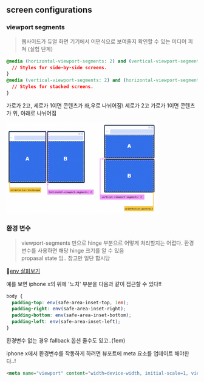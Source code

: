 ## screen configurations

### viewport segments
> 웹사이드가 듀얼 화면 기기에서 어떤식으로 보여줄지 확인할 수 있는 미디어 피쳐 (실험 단계)

```css
@media (horizontal-viewport-segments: 2) and (vertical-viewport-segments: 1) {
  // Styles for side-by-side screens.
}
@media (vertical-viewport-segments: 2) and (horizontal-viewport-segments: 1) {
  // Styles for stacked screens.
}
```
가로가 2고, 세로가 1이면 콘텐츠가 좌,우로 나뉘어짐\ 
세로가 2고 가로가 1이면 콘텐츠가 위, 아래로 나뉘어짐

<img src="../images/015_hinge.png" width="400">


### 환경 변수
> viewport-segments 만으로 hinge 부분으르 어떻게 처리할지는 어렵다. 환경변수를 사용하면 해당 hinge 크기를 알 수 있음\
> propasal state 임.. 참고만 일단 합시당 

🚩[env 살펴보기](https://developer.mozilla.org/en-US/docs/Web/CSS/env)

예를 보면 iphone x의 위에 '노치' 부분을 다음과 같이 접근할 수 있다!!
```css
body {
  padding-top: env(safe-area-inset-top, 1em); 
  padding-right: env(safe-area-inset-right);
  padding-bottom: env(safe-area-inset-bottom);
  padding-left: env(safe-area-inset-left);
}
```
환경변수 없는 경우 fallback 옵션 줄수도 있고..(1em)

iphone x에서 환경변수를 작동하게 하려면 뷰포트에 meta 요소를 업데이트 해야한다..!
```html
<meta name="viewport" content="width=device-width, initial-scale=1, viewport-fit=cover">
```